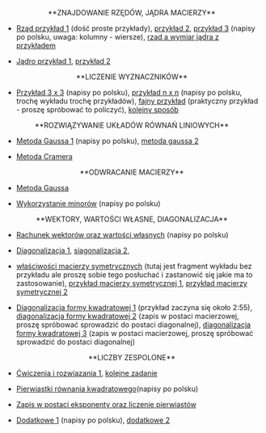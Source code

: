 <center>
**ZNAJDOWANIE RZĘDÓW, JĄDRA MACIERZY**
</center>

* [Rząd przykład 1](https://youtu.be/HZy-sFsCCxI) (dość proste przykłady), [przykład 2](https://youtu.be/MxGJeli6qOc),
  [przykład 3](https://youtu.be/JUgrBkPteTg) (napisy po polsku, uwaga: kolumny - wiersze), [rząd a wymiar jądra z przykładem](https://youtu.be/JUgrBkPteTg)

* [Jądro przykład 1](https://youtu.be/EpcCNOe-oyE), [przykład 2](https://youtu.be/jCwRV1QL_Xs)

<center>
**LICZENIE WYZNACZNIKÓW**
</center>

* [Przykład 3 x 3](https://youtu.be/0c7dt2SQfLw) (napisy po polsku), [przykład n x n](https://youtu.be/H9BWRYJNIv4) (napisy po polsku, trochę wykładu trochę przykładów),
  [fajny przykład](https://youtu.be/QV0jsTiobU4) (praktyczny przykład - proszę spróbować to policzyć),
	[kolejny sposób](https://youtu.be/nu87kfmwNfU)

<center>
**ROZWIĄZYWANIE UKŁADÓW RÓWNAŃ LINIOWYCH**
</center>

* [Metoda Gaussa 1](https://youtu.be/L0CmbneYETs) (napisy po polsku), [metoda gaussa 2](https://youtu.be/2j5Ic2V7wq4)

* [Metoda Cramera](https://youtu.be/TtxVGMWXMSE)

<center>
**ODWRACANIE MACIERZY**
</center>

* [Metoda Gaussa](https://youtu.be/Fg7_mv3izR0)

* [Wykorzystanie minorów](https://youtu.be/xZBbfLLfVV4) (napisy po polsku)

<center>
**WEKTORY, WARTOŚCI WŁASNE, DIAGONALIZACJA**
</center>

* [Rachunek wektorów oraz wartości własnych](https://youtu.be/3Md5KCCQX-0) (napisy po polsku)

* [Diagonalizacja 1](https://youtu.be/ieWyx2mlZyk), [siagonalizacja 2](https://youtu.be/Lq7a8hNUzYI),
  
* [właściwości macierzy symetrycznych](https://youtu.be/gJhlkEBZsfI) (tutaj jest fragment wykładu bez przykładu ale
	proszę sobie tego posłuchać i zastanowić się jakie ma to zastosowanie), 
	[przykład macierzy symetrycznej 1](https://youtu.be/Ryte9OqtR5c),
	[przykład macierzy symetrycznej 2](https://youtu.be/kkKyIPgN1Yc)

* [Diagonalizacja formy kwadratowej 1](https://youtu.be/M1wYg0Faj1U) (przykład zaczyna się około 2:55), 
  [diagonalizacja formy kwadratowej 2](https://youtu.be/0yEiCV-xEWQ) (zapis w postaci macierzowej, proszę spróbować sprowadzić do postaci diagonalnej),
  [diagonalizacja formy kwadratowej 3](https://youtu.be/v2IeXzo2LlA) (zapis w postaci macierzowej, proszę spróbować sprowadzić do postaci diagonalnej)

<center>
**LICZBY ZESPOLONE**
</center>

* [Ćwiczenia i rozwiązania 1](https://youtu.be/y2wPAZwZTng), [kolejne zadanie](https://youtu.be/ChnR4qUzXK8)

* [Pierwiastki równania kwadratowego](https://youtu.be/dnjK4DPqh0k)(napisy po polsku)

* [Zapis w postaci eksponenty oraz liczenie pierwiastów](https://youtu.be/N0Y8ia57C24)

* [Dodatkowe 1](https://youtu.be/N0Y8ia57C24) (napisy po polsku), [dodatkowe 2](https://youtu.be/BZxZ_eEuJBM)
